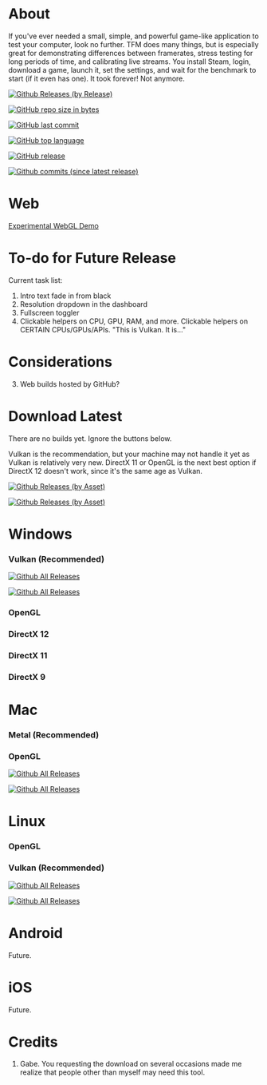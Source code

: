# About
If you've ever needed a small, simple, and powerful game-like application to test your computer, look no further. TFM does many things, but is especially great for demonstrating differences between framerates, stress testing for long periods of time, and calibrating live streams. You install Steam, login, download a game, launch it, set the settings, and wait for the benchmark to start (if it even has one). It took forever! Not anymore.


[![Github Releases (by Release)](https://img.shields.io/github/downloads/Tylemagne/TFM/total.svg)]()

[![GitHub repo size in bytes](https://img.shields.io/github/repo-size/Tylemagne/TFM.svg)]()

[![GitHub last commit](https://img.shields.io/github/last-commit/Tylemagne/TFM.svg)]()

[![GitHub top language](https://img.shields.io/github/languages/top/Tylemagne/TFM.svg)]()

[![GitHub release](https://img.shields.io/github/release/Tylemagne/TFM.svg?logo=data:image/png;base64,iVBORw0KGgoAAAANSUhEUgAAAA0AAAAOCAYAAAD0f5bSAAAABHNCSVQICAgIfAhkiAAAAAlwSFlzAAAAfgAAAH4BavEubQAAABl0RVh0U29mdHdhcmUAd3d3Lmlua3NjYXBlLm9yZ5vuPBoAAACRSURBVCiR7ZExCkJBDETn24jgCbyE9rZ2lr+3sPQUXsFD2HkNwZNYC9rk7cJYuMXy/aho60AgIfOKSaRKEdEC7lZEtLVvoC/0h36BGmAlaV7msaRJj+8s6Vb6o2wPgX3fU7uVUjrYHkmSbDcRsX0D7Ww/xwHWPFSbM7B5GTKltAAuBbjmnJcfXQeYAidg1re/A0Qcr7zN5lQ2AAAAAElFTkSuQmCC)]()

[![Github commits (since latest release)](https://img.shields.io/github/commits-since/Tylemagne/TFM/latest.svg)]()


# Web
[Experimental WebGL Demo](http://htmlpreview.github.io/?https://github.com/Tylemagne/TFM/master/TFM-WebGL/index.html)


# To-do for Future Release
Current task list:
1. Intro text fade in from black
2. Resolution dropdown in the dashboard
3. Fullscreen toggler
18. Clickable helpers on CPU, GPU, RAM, and more. Clickable helpers on CERTAIN CPUs/GPUs/APIs. "This is Vulkan. It is..."

# Considerations
3. Web builds hosted by GitHub?

# Download Latest
There are no builds yet. Ignore the buttons below.

Vulkan is the recommendation, but your machine may not handle it yet as Vulkan is relatively very new. DirectX 11 or OpenGL is the next best option if DirectX 12 doesn't work, since it's the same age as Vulkan.

[![Github Releases (by Asset)](https://img.shields.io/github/downloads/Tylemagne/TFM/latest/tfm-win-dx9-32.zip.svg)]()

[![Github Releases (by Asset)](https://img.shields.io/github/downloads-pre/Tylemagne/TFM/latest/tfm-win-dx9-32.zip.svg?style=flat&label=🔽Download&colorA=00cc0a&colorB=000000)]()

# Windows
### Vulkan (Recommended)
[![Github All Releases](https://img.shields.io/github/downloads/Tylemagne/TAFM/total.svg?style=flat&label=🔽%20TAFM%20v1.1%20(32-bit)&colorA=00cc0a&colorB=000000)](https://github.com/Tylemagne/TAFM/releases/download/v1.1/TAFM-win-x86.zip)

[![Github All Releases](https://img.shields.io/github/downloads/Tylemagne/TAFM/total.svg?style=flat&label=🔽%20TAFM%20v1.1%20(64-bit)&colorA=00cc0a&colorB=000000)](https://github.com/Tylemagne/TAFM/releases/download/v1.1/TAFM-win-x86_64.zip)
### OpenGL
### DirectX 12
### DirectX 11
### DirectX 9

# Mac
### Metal (Recommended)
### OpenGL
[![Github All Releases](https://img.shields.io/github/downloads/Tylemagne/TAFM/total.svg?style=flat&label=🔽%20TAFM%20v1.1%20(32-bit)&colorA=00cc0a&colorB=000000)](https://github.com/Tylemagne/TAFM/releases/download/v1.1/TAFM-win-x86.zip)

[![Github All Releases](https://img.shields.io/github/downloads/Tylemagne/TAFM/total.svg?style=flat&label=🔽%20TAFM%20v1.1%20(64-bit)&colorA=00cc0a&colorB=000000)](https://github.com/Tylemagne/TAFM/releases/download/v1.1/TAFM-win-x86_64.zip)

# Linux
### OpenGL
### Vulkan (Recommended)
[![Github All Releases](https://img.shields.io/github/downloads/Tylemagne/TAFM/total.svg?style=flat&label=🔽%20TAFM%20v1.1%20(32-bit)&colorA=00cc0a&colorB=000000)](https://github.com/Tylemagne/TAFM/releases/download/v1.1/TAFM-win-x86.zip)

[![Github All Releases](https://img.shields.io/github/downloads/Tylemagne/TAFM/total.svg?style=flat&label=🔽%20TAFM%20v1.1%20(64-bit)&colorA=00cc0a&colorB=000000)](https://github.com/Tylemagne/TAFM/releases/download/v1.1/TAFM-win-x86_64.zip)

# Android

Future.

# iOS

Future.


# Credits

1. Gabe. You requesting the download on several occasions made me realize that people other than myself may need this tool.
